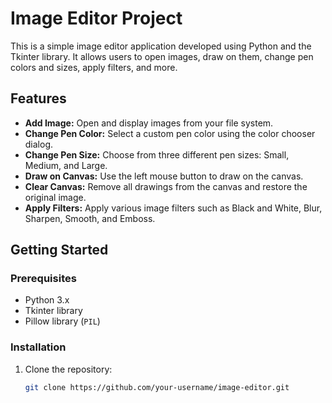 # Image Editor Project

This is a simple image editor application developed using Python and the Tkinter library. It allows users to open images, draw on them, change pen colors and sizes, apply filters, and more.

## Features

- **Add Image:** Open and display images from your file system.
- **Change Pen Color:** Select a custom pen color using the color chooser dialog.
- **Change Pen Size:** Choose from three different pen sizes: Small, Medium, and Large.
- **Draw on Canvas:** Use the left mouse button to draw on the canvas.
- **Clear Canvas:** Remove all drawings from the canvas and restore the original image.
- **Apply Filters:** Apply various image filters such as Black and White, Blur, Sharpen, Smooth, and Emboss.

## Getting Started

### Prerequisites

- Python 3.x
- Tkinter library
- Pillow library (`PIL`)

### Installation

1. Clone the repository:

   ```bash
   git clone https://github.com/your-username/image-editor.git

